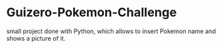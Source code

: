 # Guizero-Pokemon-Challenge
small project done with Python, which allows to insert Pokemon name and shows a picture of it.
